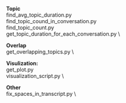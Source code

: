 
**Topic** \
find_avg_topic_duration.py \
find_topic_cound_in_conversation.py \
find_topic_count.py \
get_topic_duration_for_each_conversation.py \

**Overlap** \
get_overlapping_topics.py \

**Visulization:** \
get_plot.py \
visualization_script.py \

**Other** \
fix_spaces_in_transcript.py \
